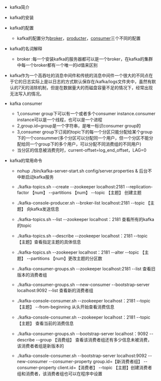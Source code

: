 * kafka简介
* kafka的安装
* kafka的配置
  * kafka的配置分为[broker]()，[producter]()，[consumer]()三个不同的配置
* kafka的名词解释
   * broker :每一个安装kafka的服务器都可以是一个broker，在kafka的集群中每一个broker都有一个唯一的id值来区别
* kafka作为一个高吞吐的消息中间件和传统的消息中间件一个很大的不同点在于它的日志实际上是以日志的方式默认保存在/kafka/logs文件夹中，虽然有默认的7天的消除机制，但是在数据量大的而磁盘容量不足的情况下，经常出现无法写入的情况。
* kafka consumer
   * 1,consumer group下可以有一个或者多个consumer instance.consumer instance可以是一个线程，也可以是一个进程
   * 2,group.id=group是一个字符串，是唯一标识consumer group的
   * 3,consumer group下订阅的topic下的每一个分区只能分配给某个group下的一个consummer(多个分区可以分配同一个用户，但一个分区不能分配给同一个group下的多个用户，可以分配不同消费组的不同用户)
   * 当分区的信息被消费完时，current-offset=log_end_offset，LAG=0
   
* kafka的常用命令
   * nohup ./bin/kafka-server-start.sh config/server.properties & 后台不中断启动kafka服务
   * ./kafka-topics.sh --create --zookeeper localhost:2181 --replication-factor 【num】 --partitions 【num】 
   --topic 【主题】 创建主题
   * ./kafka-console-producer.sh --broker-list localhost:2181 --topic 【主题】 向kafka发送信息
   * ./kafka-topics.sh --list --zookeeper localhost：2181 查看所有的kafka的topic
   * ./kafka-topics.sh --describe --zookeeper localhost：2181 --topic 【主题】查看指定主题的具体信息
   * ./kafka-topics.sh --zookeeper localhost：2181 --alter --topic 【主题】 --partitions 【num】更改主题的分区数
   
   * ./kafka-consumer-groups.sh --zookeeper localhost:2181 --list 查看旧版本的消费者组
   * ./kafka-consumer-groups.sh --new-consumer --bootstrap-server localhost:9092 --list 查看新的消费者组
   * ./kafka-console-consumer.sh --zookeeper localhost：2181 --topic 【主题】 --from-beginning 从头开始查看消费信息
   * ./kafka-console-consumer.sh --zookeeper localhost：2181 --topic 【主题】 查看当前的消费信息
   * ./kafka-consumer-groups.sh --bootstrap-server localhost：9092 --describe --group 【消费组】 查看该消费者组还有多少信息未被消费，该消费者者组是新版本的
   * ./kafka-console-consumer.sh --bootstrap-server localhost:9092 --new-consumer --consumer-property group.id=【新消费者组】 --consumer-property client.id=【消费者】 --topic 【主题】创建消费者组和消费者，该消费者组也可以在程序中设置
   
   
   
